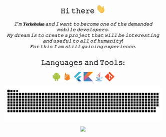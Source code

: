 <div align="center">
<h2> 𝙷𝚒 𝚝𝚑𝚎𝚛𝚎 <img src="Hi.gif" width="30px"></h2>
</div>
<div align="center" width="50">
<div align="center">
<h5>𝙸'𝚖 𝐘𝐞𝐫𝐤𝐞𝐛𝐮𝐥𝐚𝐧 𝚊𝚗𝚍 𝙸 𝚠𝚊𝚗𝚝 𝚝𝚘 𝚋𝚎𝚌𝚘𝚖𝚎 𝚘𝚗𝚎 𝚘𝚏 𝚝𝚑𝚎 𝚍𝚎𝚖𝚊𝚗𝚍𝚎𝚍 𝚖𝚘𝚋𝚒𝚕𝚎 𝚍𝚎𝚟𝚎𝚕𝚘𝚙𝚎𝚛𝚜. <br>
𝙼𝚢 𝚍𝚛𝚎𝚊𝚖 𝚒𝚜 𝚝𝚘 𝚌𝚛𝚎𝚊𝚝𝚎 𝚊 𝚙𝚛𝚘𝚓𝚎𝚌𝚝 𝚝𝚑𝚊𝚝 𝚠𝚒𝚕𝚕 𝚋𝚎 𝚒𝚗𝚝𝚎𝚛𝚎𝚜𝚝𝚒𝚗𝚐 𝚊𝚗𝚍 𝚞𝚜𝚎𝚏𝚞𝚕 𝚝𝚘 𝚊𝚕𝚕 𝚘𝚏 𝚑𝚞𝚖𝚊𝚗𝚒𝚝𝚢!<br> 𝙵𝚘𝚛 𝚝𝚑𝚒𝚜 𝙸 𝚊𝚖 𝚜𝚝𝚒𝚕𝚕 𝚐𝚊𝚒𝚗𝚒𝚗𝚐 𝚎𝚡𝚙𝚎𝚛𝚒𝚎𝚗𝚌𝚎.<br> </h5>
</div>
<div align="center" width="50">
<div align="center">
<h2>𝙻𝚊𝚗𝚐𝚞𝚊𝚐𝚎𝚜 𝚊𝚗𝚍 𝚃𝚘𝚘𝚕𝚜:</h2>
<img src="svg/android-plain.svg" width="30px">
<img src="svg/firebase-plain.svg" width="30px">
<img src="svg/flutter-original.svg" width="30px">
<img src="svg/kotlin-original.svg" width="30px">
<img src="svg/java-original.svg" width="30px">
<img src="svg/git-original.svg" width="30px">
</div>
<div align="center" width="50">

![github contribution grid snake animation](https://raw.githubusercontent.com/platane/platane/output/github-contribution-grid-snake.svg)

![](https://bit.ly/395gUrG)
 
 
<!--
**kambarovee/kambarovee** is a ✨ _special_ ✨ repository because its `README.md` (this file) appears on your GitHub profile.

Here are some ideas to get you started:
### Hi there 👋
- 🔭 I’m currently working on ...
- 🌱 I’m currently learning ...
- 👯 I’m looking to collaborate on ...
- 🤔 I’m looking for help with ...
- 💬 Ask me about ...
- 📫 How to reach me: ...
- 😄 Pronouns: ...
- ⚡ Fun fact: ...
-->
